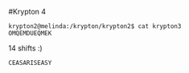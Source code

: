 #Krypton 4

```
krypton2@melinda:/krypton/krypton2$ cat krypton3
OMQEMDUEQMEK
```
14 shifts :)
```
CEASARISEASY
```
